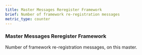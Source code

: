 ```yaml
---
title: Master Messages Reregister Framework
brief: Number of framework re-registration messages
metric_type: counter
---
```

### Master Messages Reregister Framework

Number of framework re-registration messages, on this master.